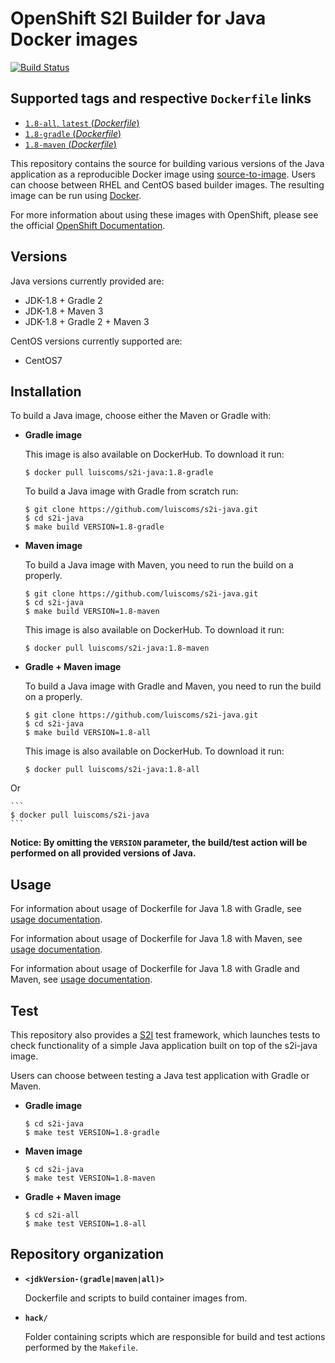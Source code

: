 OpenShift S2I Builder for Java Docker images
====

[![Build Status](https://travis-ci.org/luiscoms/s2i-java.svg?branch=master)](https://travis-ci.org/luiscoms/s2i-java)

Supported tags and respective `Dockerfile` links
---------

- [`1.8-all`, `latest` (*Dockerfile*)](http://github.com/luiscoms/s2i-java/blob/master/1.8-all/Dockerfile)
- [`1.8-gradle` (*Dockerfile*)](http://github.com/luiscoms/s2i-java/blob/master/1.8-gradle/Dockerfile)
- [`1.8-maven` (*Dockerfile*)](http://github.com/luiscoms/s2i-java/blob/master/1.8-maven/Dockerfile)


This repository contains the source for building various versions of
the Java application as a reproducible Docker image using
[source-to-image](https://github.com/openshift/source-to-image).
Users can choose between RHEL and CentOS based builder images.
The resulting image can be run using [Docker](http://docker.io).

For more information about using these images with OpenShift, please see the
official [OpenShift Documentation](https://docs.openshift.org/latest/using_images/s2i_images/python.html).

Versions
--------
Java versions currently provided are:
* JDK-1.8 + Gradle 2
* JDK-1.8 + Maven 3
* JDK-1.8 + Gradle 2 + Maven 3

CentOS versions currently supported are:
* CentOS7


Installation
------------

To build a Java image, choose either the Maven or Gradle with:

*  **Gradle image**

    This image is also available on DockerHub. To download it run:

    ```
    $ docker pull luiscoms/s2i-java:1.8-gradle
    ```

    To build a Java image with Gradle from scratch run:

    ```
    $ git clone https://github.com/luiscoms/s2i-java.git
    $ cd s2i-java
    $ make build VERSION=1.8-gradle
    ```

*  **Maven image**

    To build a Java image with Maven, you need to run the build on a properly.

    ```
    $ git clone https://github.com/luiscoms/s2i-java.git
    $ cd s2i-java
    $ make build VERSION=1.8-maven
    ```

    This image is also available on DockerHub. To download it run:

    ```
    $ docker pull luiscoms/s2i-java:1.8-maven
    ```


*  **Gradle + Maven image**

    To build a Java image with Gradle and Maven, you need to run the build on a properly.

    ```
    $ git clone https://github.com/luiscoms/s2i-java.git
    $ cd s2i-java
    $ make build VERSION=1.8-all
    ```

    This image is also available on DockerHub. To download it run:

    ```
    $ docker pull luiscoms/s2i-java:1.8-all
    ```

Or

    ```
    $ docker pull luiscoms/s2i-java
    ```

**Notice: By omitting the `VERSION` parameter, the build/test action will be performed on all provided versions of Java.**


Usage
-----

For information about usage of Dockerfile for Java 1.8 with Gradle,
see [usage documentation](1.8-gradle/README.md).

For information about usage of Dockerfile for Java 1.8 with Maven,
see [usage documentation](1.8-maven/README.md).

For information about usage of Dockerfile for Java 1.8 with Gradle and Maven,
see [usage documentation](1.8-all/README.md).

Test
----

This repository also provides a [S2I](https://github.com/openshift/source-to-image) test framework,
which launches tests to check functionality of a simple Java application built on top of the s2i-java image.

Users can choose between testing a Java test application with Gradle or Maven.

*  **Gradle image**

    ```
    $ cd s2i-java
    $ make test VERSION=1.8-gradle
    ```

*  **Maven image**

    ```
    $ cd s2i-java
    $ make test VERSION=1.8-maven
    ```

*  **Gradle + Maven image**

    ```
    $ cd s2i-all
    $ make test VERSION=1.8-all
    ```


Repository organization
------------------------
* **`<jdkVersion-(gradle|maven|all)>`**

    Dockerfile and scripts to build container images from.

* **`hack/`**

    Folder containing scripts which are responsible for build and test actions performed by the `Makefile`.

